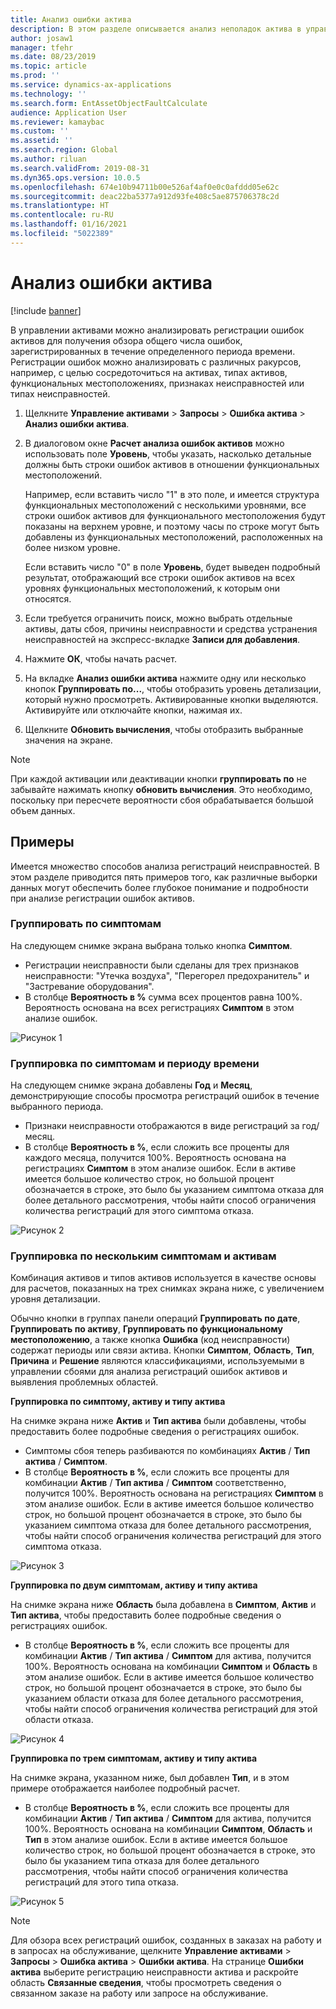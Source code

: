 ```yaml
---
title: Анализ ошибки актива
description: В этом разделе описывается анализ неполадок актива в управлении активами.
author: josaw1
manager: tfehr
ms.date: 08/23/2019
ms.topic: article
ms.prod: ''
ms.service: dynamics-ax-applications
ms.technology: ''
ms.search.form: EntAssetObjectFaultCalculate
audience: Application User
ms.reviewer: kamaybac
ms.custom: ''
ms.assetid: ''
ms.search.region: Global
ms.author: riluan
ms.search.validFrom: 2019-08-31
ms.dyn365.ops.version: 10.0.5
ms.openlocfilehash: 674e10b94711b00e526af4af0e0c0afddd05e62c
ms.sourcegitcommit: deac22ba5377a912d93fe408c5ae875706378c2d
ms.translationtype: HT
ms.contentlocale: ru-RU
ms.lasthandoff: 01/16/2021
ms.locfileid: "5022389"
---
```

# <a name="asset-fault-analysis"></a>Анализ ошибки актива

[!include [banner](../../includes/banner.md)]

 

В управлении активами можно анализировать регистрации ошибок активов для получения обзора общего числа ошибок, зарегистрированных в течение определенного периода времени. Регистрации ошибок можно анализировать с различных ракурсов, например, с целью сосредоточиться на активах, типах активов, функциональных местоположениях, признаках неисправностей или типах неисправностей.

1. Щелкните **Управление активами** > **Запросы** > **Ошибка актива** > **Анализ ошибки актива**.

2. В диалоговом окне **Расчет анализа ошибок активов** можно использовать поле **Уровень**, чтобы указать, насколько детальные должны быть строки ошибок активов в отношении функциональных местоположений. 

    Например, если вставить число "1" в это поле, и имеется структура функциональных местоположений с несколькими уровнями, все строки ошибок активов для функционального местоположения будут показаны на верхнем уровне, и поэтому часы по строке могут быть добавлены из функциональных местоположений, расположенных на более низком уровне. 
        
    Если вставить число "0" в поле **Уровень**, будет выведен подробный результат, отображающий все строки ошибок активов на всех уровнях функциональных местоположений, к которым они относятся.

3. Если требуется ограничить поиск, можно выбрать отдельные активы, даты сбоя, причины неисправности и средства устранения неисправностей на экспресс-вкладке **Записи для добавления**.

4. Нажмите **ОК**, чтобы начать расчет.

5. На вкладке **Анализ ошибки актива** нажмите одну или несколько кнопок **Группировать по...**, чтобы отобразить уровень детализации, который нужно просмотреть. Активированные кнопки выделяются. Активируйте или отключайте кнопки, нажимая их.

6. Щелкните **Обновить вычисления**, чтобы отобразить выбранные значения на экране. 

>[!NOTE]
>При каждой активации или деактивации кнопки **группировать по** не забывайте нажимать кнопку **обновить вычисления**. Это необходимо, поскольку при пересчете вероятности сбоя обрабатывается большой объем данных.

## <a name="examples"></a>Примеры

Имеется множество способов анализа регистраций неисправностей. В этом разделе приводится пять примеров того, как различные выборки данных могут обеспечить более глубокое понимание и подробности при анализе регистрации ошибок активов.

### <a name="group-by-symptoms"></a>Группировать по симптомам

На следующем снимке экрана выбрана только кнопка **Симптом**.

- Регистрации неисправности были сделаны для трех признаков неисправности: "Утечка воздуха", "Перегорел предохранитель" и "Застревание оборудования".  
- В столбце **Вероятность в %** сумма всех процентов равна 100%. Вероятность основана на всех регистрациях **Симптом** в этом анализе ошибок.

![Рисунок 1](media/06-controlling-and-reporting.png)

### <a name="group-by-symptoms-and-time-period"></a>Группировка по симптомам и периоду времени

На следующем снимке экрана добавлены **Год** и **Месяц**, демонстрирующие способы просмотра регистраций ошибок в течение выбранного периода.

- Признаки неисправности отображаются в виде регистраций за год/месяц.  
- В столбце **Вероятность в %**, если сложить все проценты для каждого месяца, получится 100%. Вероятность основана на регистрациях **Симптом** в этом анализе ошибок. Если в активе имеется большое количество строк, но большой процент обозначается в строке, это было бы указанием симптома отказа для более детального рассмотрения, чтобы найти способ ограничения количества регистраций для этого симптома отказа.

![Рисунок 2](media/07-controlling-and-reporting.png)

### <a name="group-by-multiple-symptoms-and-assets"></a>Группировка по нескольким симптомам и активам

Комбинация активов и типов активов используется в качестве основы для расчетов, показанных на трех снимках экрана ниже, с увеличением уровня детализации.  

Обычно кнопки в группах панели операций **Группировать по дате**, **Группировать по активу**, **Группировать по функциональному местоположению**, а также кнопка **Ошибка** (код неисправности) содержат периоды или связи актива. Кнопки **Симптом**, **Область**, **Тип**, **Причина** и **Решение** являются классификациями, используемыми в управлении сбоями для анализа регистраций ошибок активов и выявления проблемных областей.  

**Группировка по симптому, активу и типу актива**

На снимке экрана ниже **Актив** и **Тип актива** были добавлены, чтобы предоставить более подробные сведения о регистрациях ошибок.

- Симптомы сбоя теперь разбиваются по комбинациях **Актив** / **Тип актива** / **Симптом**.  
- В столбце **Вероятность в %**, если сложить все проценты для комбинации **Актив** / **Тип актива** / **Симптом** соответственно, получится 100%. Вероятность основана на регистрациях **Симптом** в этом анализе ошибок. Если в активе имеется большое количество строк, но большой процент обозначается в строке, это было бы указанием симптома отказа для более детального рассмотрения, чтобы найти способ ограничения количества регистраций для этого симптома отказа.

![Рисунок 3](media/08-controlling-and-reporting.png)

**Группировка по двум симптомам, активу и типу актива**

На снимке экрана ниже **Область** была добавлена в **Симптом**, **Актив** и **Тип актива**, чтобы предоставить более подробные сведения о регистрациях ошибок.

- В столбце **Вероятность в %**, если сложить все проценты для комбинации **Актив** / **Тип актива** / **Симптом** для актива, получится 100%. Вероятность основана на комбинации **Симптом** и **Область** в этом анализе ошибок. Если в активе имеется большое количество строк, но большой процент обозначается в строке, это было бы указанием области отказа для более детального рассмотрения, чтобы найти способ ограничения количества регистраций для этой области отказа.  

![Рисунок 4](media/09-controlling-and-reporting.png)

**Группировка по трем симптомам, активу и типу актива**

На снимке экрана, указанном ниже, был добавлен **Тип**, и в этом примере отображается наиболее подробный расчет.
 
- В столбце **Вероятность в %**, если сложить все проценты для комбинации **Актив** / **Тип актива** / **Симптом** для актива, получится 100%. Вероятность основана на комбинации **Симптом**, **Область** и **Тип** в этом анализе ошибок. Если в активе имеется большое количество строк, но большой процент обозначается в строке, это было бы указанием типа отказа для более детального рассмотрения, чтобы найти способ ограничения количества регистраций для этого типа отказа.

![Рисунок 5](media/10-controlling-and-reporting.png)


>[!NOTE]
>Для обзора всех регистраций ошибок, созданных в заказах на работу и в запросах на обслуживание, щелкните **Управление активами** > **Запросы** > **Ошибка актива** > **Ошибки актива**. На странице **Ошибки актива** выберите регистрацию неисправности актива и раскройте область **Связанные сведения**, чтобы просмотреть сведения о связанном заказе на работу или запросе на обслуживание.

